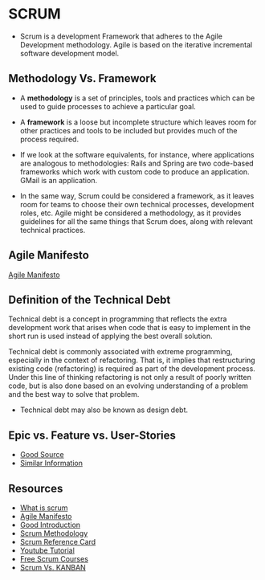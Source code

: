 # SCRUM

* Scrum is a development Framework that adheres to the Agile Development methodology. Agile is based on the iterative incremental software development model.

## Methodology Vs. Framework

* A **methodology** is a set of principles, tools and practices which can be used to guide processes to achieve a particular goal.

* A **framework** is a loose but incomplete structure which leaves room for other practices and tools to be included but provides much of the process required.

* If we look at the software equivalents, for instance, where applications are analogous to methodologies: Rails and Spring are two code-based frameworks which work with custom code to produce an application. GMail is an application.

* In the same way, Scrum could be considered a framework, as it leaves room for teams to choose their own technical processes, development roles, etc. Agile might be considered a methodology, as it provides guidelines for all the same things that Scrum does, along with relevant technical practices.

## Agile Manifesto
[Agile Manifesto](https://agilemanifesto.org/)

## Definition of the Technical Debt

Technical debt is a concept in programming that reflects the extra development work that arises when code that is easy to implement in the short run is used instead of applying the best overall solution.

Technical debt is commonly associated with extreme programming, especially in the context of refactoring. That is, it implies that restructuring existing code (refactoring) is required as part of the development process. Under this line of thinking refactoring is not only a result of poorly written code, but is also done based on an evolving understanding of a problem and the best way to solve that problem.

* Technical debt may also be known as design debt.

## Epic vs. Feature vs. User-Stories

* [Good Source](https://dzone.com/articles/requirements-epic-feature-user-story-task-size-and)
* [Similar Information](http://mohamedradwan.com/2017/12/05/requirements-epic-feature-user-story-task-size-and-estimation-in-agile-and-scrum/)

## Resources

* [What is scrum](https://www.scrum.org/resources/what-is-scrum/)
* [Agile Manifesto](https://agilemanifesto.org/)
* [Good Introduction](https://www.tutorialspoint.com/scrum/)
* [Scrum Methodology](http://scrummethodology.com/)
* [Scrum Reference Card](https://www.collab.net/sites/default/files/uploads/CollabNet_scrumreferencecard.pdf)
* [Youtube Tutorial](https://www.youtube.com/watch?v=GMRGsrfCrJo)
* [Free Scrum Courses](https://www.scrumstudy.com/freeresources/scrum-free-videos)
* [Scrum Vs. KANBAN](https://www.youtube.com/watch?v=z5USpC5ZKHY&list=PLQHsFjo7oXTUBBqKQRuuXQopawj95fQrg)
